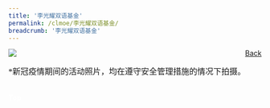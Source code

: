 ```yaml
---
title: '李光耀双语基金'
permalink: /clmoe/李光耀双语基金/
breadcrumb: '李光耀双语基金'
---
```


<!-- Global site tag (gtag.js) - Google Ads: 726049306 -->
<script async src="https://www.googletagmanager.com/gtag/js?id=AW-726049306"></script>
<script>
  window.dataLayer = window.dataLayer || [];
  function gtag(){dataLayer.push(arguments);}
  gtag('js', new Date());

  gtag('config', 'AW-726049306');
</script>
<a href="/exhibits/华文学习展示区-chinese-exhibitions-e/community-partners/" style="float:right;">Back</a>
 <img src="/images/MTLS2021-LKYFB-CL-R3_FINAL.jpg"> <br/>
  <p style="font-family: KaiTi; font-size:16px;">*新冠疫情期间的活动照片，均在遵守安全管理措施的情况下拍摄。</p><br/>
 

<div class="btntop"><a href="#top" style="text-decoration:none;"><span style="color:white"><b>Top</b></span></a></div>
